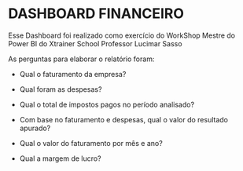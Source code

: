 # **DASHBOARD FINANCEIRO**

Esse Dashboard foi realizado como exercício do WorkShop Mestre do Power BI  do Xtrainer School Professor Lucimar Sasso

As perguntas para elaborar o relatório foram:

* Qual o faturamento da empresa?

* Qual  foram as despesas?

* Qual o total de impostos pagos no período analisado?

* Com base no faturamento e despesas, qual o valor do resultado apurado?

* Qual o valor do faturamento por mês e ano?

* Qual a margem de lucro?
